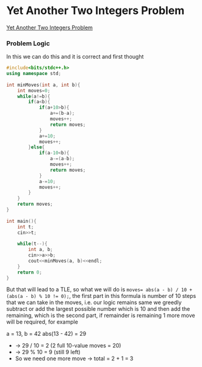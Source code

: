 # Yet Another Two Integers Problem
[Yet Another Two Integers Problem](https://codeforces.com/problemset/problem/1409/A)

### Problem Logic
In this we can do this and it is correct and first thought

```cpp
#include<bits/stdc++.h>
using namespace std;
 
int minMoves(int a, int b){
    int moves=0;
    while(a!=b){
        if(a<b){
            if(a+10>b){
                a+=(b-a);
                moves++;
                return moves;
            }
            a+=10;
            moves++;
        }else{
            if(a-10<b){
                a-=(a-b);
                moves++;
                return moves;
            }
            a-=10;
            moves++;
        }
    }
    return moves;
}
 
int main(){
    int t;
    cin>>t;
 
    while(t--){
        int a, b;
        cin>>a>>b;
        cout<<minMoves(a, b)<<endl;
    }
    return 0;
}
```

But that will lead to a TLE, so what we will do is `moves= abs(a - b) / 10 + (abs(a - b) % 10 != 0);`, the first part in this formula is number of 10 steps that we can take in the moves, i.e. our logic remains same we greedly subtract or add the largest possible number which is 10 and then add the remaining, which is the second part, if remainder is remaining 1 more move will be required, for example 

a = 13, b = 42
abs(13 - 42) = 29
- → 29 / 10 = 2 (2 full 10-value moves = 20)
- → 29 % 10 = 9 (still 9 left)
- So we need one more move → total = 2 + 1 = 3